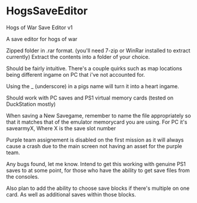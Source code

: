 # HogsSaveEditor

Hogs of War Save Editor v1

A save editor for hogs of war

Zipped folder in .rar format. (you'll need 7-zip or WinRar installed to extract currently) Extract the contents into a folder of your choice.

Should be fairly intuitive. There's a couple quirks such as map locations being different ingame on PC that i've not accounted for.

Using the _ (underscore) in a pigs name will turn it into a heart ingame.

Should work with PC saves and PS1 virtual memory cards (tested on DuckStation mostly) 

When saving a New Savegame, remember to name the file appropriately so that it matches that of the emulator memorycard you are using. For PC it's savearmyX, Where X is the save slot number

Purple team assignement is disabled on the first mission as it will always cause a crash due to the main screen not having an asset for the purple team.

Any bugs found, let me know. Intend to get this working with genuine PS1 saves to at some point, for those who have the ability to get save files from the consoles.

Also plan to add the ability to choose save blocks if there's multiple on one card. As well as additional saves within those blocks.
